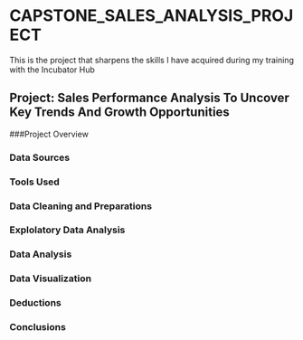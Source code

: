 # CAPSTONE_SALES_ANALYSIS_PROJECT
This is the project that sharpens the skills I have acquired during my training with the Incubator Hub
## Project: Sales Performance Analysis To Uncover Key Trends And Growth Opportunities

###Project Overview

### Data Sources

### Tools Used

### Data Cleaning and Preparations

### Explolatory Data Analysis

### Data Analysis

### Data Visualization

### Deductions

### Conclusions
